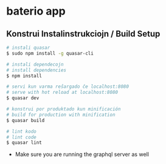 # baterio app

## Konstrui Instalinstrukciojn / Build Setup

``` bash
# instali quasar
$ sudo npm install -g quasar-cli

# instali dependecojn
# install dependencies
$ npm install

# servi kun varma reŝargado ĉe localhost:8080
# serve with hot reload at localhost:8080
$ quasar dev

# konstrui por produktado kun minificación
# build for production with minification
$ quasar build

# lint kodo
# lint code
$ quasar lint
```

* Make sure you are running the graphql server as well
